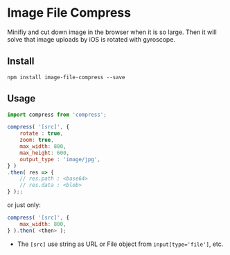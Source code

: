 # Image File Compress

Minifiy and cut down image in the browser when it is so large.
Then it will solve that image uploads by iOS is rotated with gyroscope.

## Install

```
npm install image-file-compress --save
```

## Usage

```js
import compress from 'compress';
```

```js
compress( '[src]', {
    rotate : true,
    zoom: true,
    max_width: 800,
    max_height: 600,
    output_type : 'image/jpg',
} )
.then( res => {
    // res.path : <base64>
    // res.data : <blob>
} );;
```

or just only:

```js
compress( '[src]', {
    max_width: 800,
} ).then( <then> );
```

- The ``[src]`` use string as URL or File object from ``input[type='file']``, etc.
